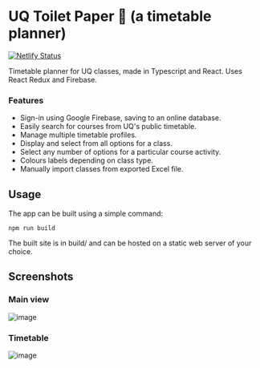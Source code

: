 # UQ Toilet Paper 🧻 (a timetable planner)

[![Netlify Status](https://api.netlify.com/api/v1/badges/6eeee884-eaa1-4ad7-b194-8f6d53342471/deploy-status)](https://app.netlify.com/sites/uqtp/deploys)

Timetable planner for UQ classes, made in Typescript and React. Uses React Redux and Firebase.

### Features
- Sign-in using Google Firebase, saving to an online database.
- Easily search for courses from UQ's public timetable.
- Manage multiple timetable profiles.
- Display and select from all options for a class.
- Select any number of options for a particular course activity.
- Colours labels depending on class type.
- Manually import classes from exported Excel file.

## Usage
The app can be built using a simple command:
```
npm run build
```
The built site is in build/ and can be hosted on a static web server of your choice.

## Screenshots

### Main view  
![image](https://user-images.githubusercontent.com/39479354/87900289-539ea600-ca97-11ea-8924-67cb92a4be64.png)

### Timetable
![image](https://user-images.githubusercontent.com/39479354/87900356-8052bd80-ca97-11ea-8d7f-d3b574c93f82.png)
